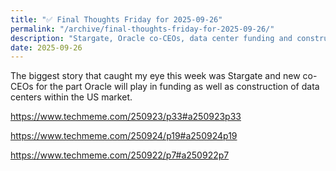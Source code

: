 ```yaml
---
title: "✅ Final Thoughts Friday for 2025-09-26"
permalink: "/archive/final-thoughts-friday-for-2025-09-26/"
description: "Stargate, Oracle co-CEOs, data center funding and construction"
date: 2025-09-26
---
```


The biggest story that caught my eye this week was Stargate and new co-CEOs for the part Oracle will play in funding as well as construction of data centers within the US market.

https://www.techmeme.com/250923/p33#a250923p33

https://www.techmeme.com/250924/p19#a250924p19

https://www.techmeme.com/250922/p7#a250922p7